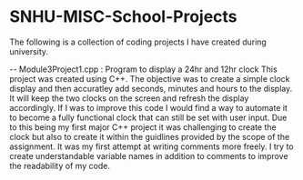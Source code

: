 # SNHU-MISC-School-Projects
The following is a collection of coding projects I have created during university. 

-- Module3Project1.cpp : Program to display a 24hr and 12hr clock
  This project was created using C++. The objective was to create a simple clock display and then accuratley add seconds, minutes and hours to the display. It will keep the two clocks on the screen and refresh the display accordingly. If I was to improve this code I would find a way to automate it to become a fully functional clock that can still be set with user input. Due to this being my first major C++ project it was challenging to create the clock but also to create it within the guidlines provided by the scope of the assignment. It was my first attempt at writing comments more freely. I try to create understandable variable names in addition to comments to improve the readability of my code. 
